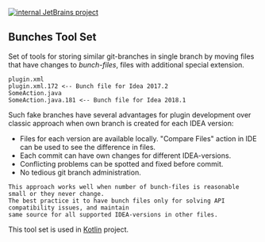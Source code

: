 [![internal JetBrains project](http://jb.gg/badges/internal-flat-square.svg)](https://confluence.jetbrains.com/display/ALL/JetBrains+on+GitHub)

## Bunches Tool Set

Set of tools for storing similar git-branches in single branch by moving files that have changes to 
*bunch-files*, files with additional special extension.

```
plugin.xml
plugin.xml.172 <-- Bunch file for Idea 2017.2
SomeAction.java
SomeAction.java.181 <-- Bunch file for Idea 2018.1
```

Such fake branches have several advantages for plugin development over classic approach when own branch is created for each IDEA version:
* Files for each version are available locally. "Compare Files" action in IDE can be used to see the difference in files.
* Each commit can have own changes for different IDEA-versions. 
* Conflicting problems can be spotted and fixed before commit.
* No tedious git branch administration.

```
This approach works well when number of bunch-files is reasonable small or they never change. 
The best practice it to have bunch files only for solving API compatibility issues, and maintain 
same source for all supported IDEA-versions in other files.
```

This tool set is used in [Kotlin](https://github.com/JetBrains/kotlin) project.  


